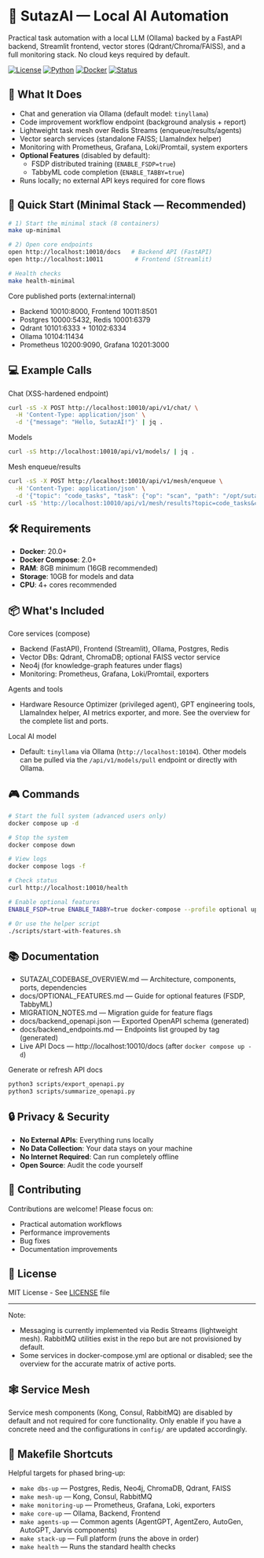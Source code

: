 # 🚀 SutazAI — Local AI Automation

Practical task automation with a local LLM (Ollama) backed by a FastAPI backend, Streamlit frontend, vector stores (Qdrant/Chroma/FAISS), and a full monitoring stack. No cloud keys required by default.

[![License](https://img.shields.io/badge/license-MIT-blue.svg)](LICENSE)
[![Python](https://img.shields.io/badge/python-3.11+-blue.svg)](https://www.python.org)
[![Docker](https://img.shields.io/badge/docker-20.0+-blue.svg)](https://www.docker.com)
[![Status](https://img.shields.io/badge/status-development-yellow.svg)](https://github.com)

## 🎯 What It Does

- Chat and generation via Ollama (default model: `tinyllama`)
- Code improvement workflow endpoint (background analysis + report)
- Lightweight task mesh over Redis Streams (enqueue/results/agents)
- Vector search services (standalone FAISS; LlamaIndex helper)
- Monitoring with Prometheus, Grafana, Loki/Promtail, system exporters
- **Optional Features** (disabled by default):
  - FSDP distributed training (`ENABLE_FSDP=true`)
  - TabbyML code completion (`ENABLE_TABBY=true`)
- Runs locally; no external API keys required for core flows

## 🚀 Quick Start (Minimal Stack — Recommended)

```bash
# 1) Start the minimal stack (8 containers)
make up-minimal

# 2) Open core endpoints
open http://localhost:10010/docs   # Backend API (FastAPI)
open http://localhost:10011         # Frontend (Streamlit)

# Health checks
make health-minimal
```

Core published ports (external:internal)
- Backend 10010:8000, Frontend 10011:8501
- Postgres 10000:5432, Redis 10001:6379
- Qdrant 10101:6333 + 10102:6334
- Ollama 10104:11434
- Prometheus 10200:9090, Grafana 10201:3000

## 💻 Example Calls

Chat (XSS-hardened endpoint)
```bash
curl -sS -X POST http://localhost:10010/api/v1/chat/ \
  -H 'Content-Type: application/json' \
  -d '{"message": "Hello, SutazAI!"}' | jq .
```

Models
```bash
curl -sS http://localhost:10010/api/v1/models/ | jq .
```

Mesh enqueue/results
```bash
curl -sS -X POST http://localhost:10010/api/v1/mesh/enqueue \
  -H 'Content-Type: application/json' \
  -d '{"topic": "code_tasks", "task": {"op": "scan", "path": "/opt/sutazaiapp"}}'
curl -sS 'http://localhost:10010/api/v1/mesh/results?topic=code_tasks&count=5' | jq .
```

## 🛠️ Requirements

- **Docker**: 20.0+ 
- **Docker Compose**: 2.0+
- **RAM**: 8GB minimum (16GB recommended)
- **Storage**: 10GB for models and data
- **CPU**: 4+ cores recommended

## 📦 What's Included

Core services (compose)
- Backend (FastAPI), Frontend (Streamlit), Ollama, Postgres, Redis
- Vector DBs: Qdrant, ChromaDB; optional FAISS vector service
- Neo4j (for knowledge-graph features under flags)
- Monitoring: Prometheus, Grafana, Loki/Promtail, exporters

Agents and tools
- Hardware Resource Optimizer (privileged agent), GPT engineering tools, LlamaIndex helper, AI metrics exporter, and more. See the overview for the complete list and ports.

Local AI model
- Default: `tinyllama` via Ollama (`http://localhost:10104`). Other models can be pulled via the `/api/v1/models/pull` endpoint or directly with Ollama.

## 🎮 Commands

```bash
# Start the full system (advanced users only)
docker compose up -d

# Stop the system
docker compose down

# View logs
docker compose logs -f

# Check status
curl http://localhost:10010/health

# Enable optional features
ENABLE_FSDP=true ENABLE_TABBY=true docker-compose --profile optional up -d

# Or use the helper script
./scripts/start-with-features.sh
```

## 📚 Documentation

- SUTAZAI_CODEBASE_OVERVIEW.md — Architecture, components, ports, dependencies
- docs/OPTIONAL_FEATURES.md — Guide for optional features (FSDP, TabbyML)
- MIGRATION_NOTES.md — Migration guide for feature flags
- docs/backend_openapi.json — Exported OpenAPI schema (generated)
- docs/backend_endpoints.md — Endpoints list grouped by tag (generated)
- Live API Docs — http://localhost:10010/docs (after `docker compose up -d`)

Generate or refresh API docs
```bash
python3 scripts/export_openapi.py
python3 scripts/summarize_openapi.py
```

## 🔒 Privacy & Security

- **No External APIs**: Everything runs locally
- **No Data Collection**: Your data stays on your machine
- **No Internet Required**: Can run completely offline
- **Open Source**: Audit the code yourself

## 🤝 Contributing

Contributions are welcome! Please focus on:
- Practical automation workflows
- Performance improvements
- Bug fixes
- Documentation improvements

## 📝 License

MIT License - See [LICENSE](LICENSE) file

---

Note:
- Messaging is currently implemented via Redis Streams (lightweight mesh). RabbitMQ utilities exist in the repo but are not provisioned by default.
- Some services in docker-compose.yml are optional or disabled; see the overview for the accurate matrix of active ports.

## 🕸 Service Mesh

Service mesh components (Kong, Consul, RabbitMQ) are disabled by default and not required for core functionality. Only enable if you have a concrete need and the configurations in `config/` are updated accordingly.

## 🧰 Makefile Shortcuts

Helpful targets for phased bring-up:
- `make dbs-up` — Postgres, Redis, Neo4j, ChromaDB, Qdrant, FAISS
- `make mesh-up` — Kong, Consul, RabbitMQ
- `make monitoring-up` — Prometheus, Grafana, Loki, exporters
- `make core-up` — Ollama, Backend, Frontend
- `make agents-up` — Common agents (AgentGPT, AgentZero, AutoGen, AutoGPT, Jarvis components)
- `make stack-up` — Full platform (runs the above in order)
- `make health` — Runs the standard health checks
